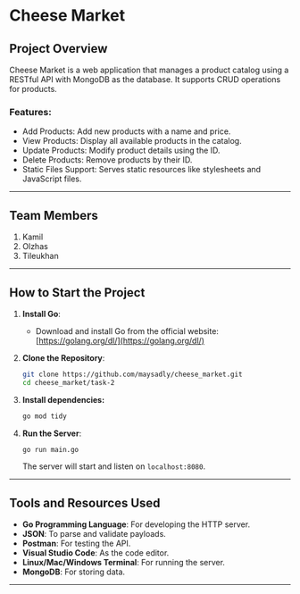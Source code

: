 # Cheese Market

## Project Overview
Cheese Market is a web application that manages a product catalog using a RESTful API with MongoDB as the database. It supports CRUD operations for products.

### Features:
- Add Products: Add new products with a name and price.
- View Products: Display all available products in the catalog.
- Update Products: Modify product details using the ID.
- Delete Products: Remove products by their ID.
- Static Files Support: Serves static resources like stylesheets and JavaScript files.

---

## Team Members
1. Kamil
2. Olzhas
3. Tileukhan

---

## How to Start the Project

1. **Install Go**:
   - Download and install Go from the official website: [https://golang.org/dl/](https://golang.org/dl/)

2. **Clone the Repository**:
   ```bash
   git clone https://github.com/maysadly/cheese_market.git
   cd cheese_market/task-2
   ```
3. **Install dependencies:**
    ```bash
   go mod tidy
   ```

4. **Run the Server**:
   ```bash
   go run main.go
   ```
   The server will start and listen on `localhost:8080`.

---

## Tools and Resources Used
- **Go Programming Language**: For developing the HTTP server.
- **JSON**: To parse and validate payloads.
- **Postman**: For testing the API.
- **Visual Studio Code**: As the code editor.
- **Linux/Mac/Windows Terminal**: For running the server.
- **MongoDB**: For storing data.

---
